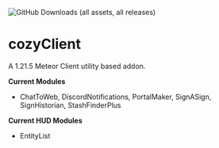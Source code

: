 ![GitHub Downloads (all assets, all releases)](https://img.shields.io/github/downloads/CoziSoftware/cozyClient/total)
# cozyClient
A 1.21.5 Meteor Client utility based addon.


**Current Modules** 
- ChatToWeb, DiscordNotifications, PortalMaker, SignASign, SignHistorian, StashFinderPlus

**Current HUD Modules**
- EntityList
